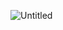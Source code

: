 ![Untitled](https://user-images.githubusercontent.com/53165482/78234315-34d4cd80-7501-11ea-9a50-b1895612cf62.png)

